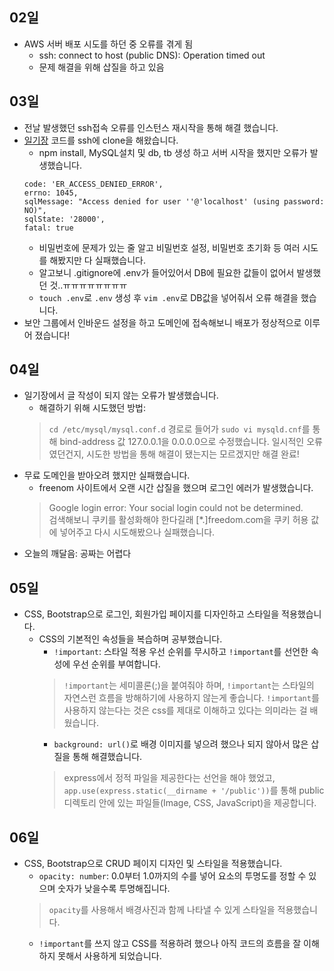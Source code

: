 ## 02일
- AWS 서버 배포 시도를 하던 중 오류를 겪게 됨
  - ssh: connect to host (public DNS): Operation timed out
  - 문제 해결을 위해 삽질을 하고 있음
  
## 03일
- 전날 발생했던 ssh접속 오류를 인스턴스 재시작을 통해 해결 했습니다. 
- [일기장](https://github.com/indante/secret-Diary) 코드를 ssh에 clone을 해왔습니다. 
  - npm install, MySQL설치 및 db, tb 생성 하고 서버 시작을 했지만 오류가 발생했습니다.
  ```
  code: 'ER_ACCESS_DENIED_ERROR',
  errno: 1045,
  sqlMessage: "Access denied for user ''@'localhost' (using password: NO)",
  sqlState: '28000',
  fatal: true
  ```
  - 비밀번호에 문제가 있는 줄 알고 비밀번호 설정, 비밀번호 초기화 등 여러 시도를 해봤지만 다 실패했습니다.
  - 알고보니 .gitignore에 .env가 들어있어서 DB에 필요한 값들이 없어서 발생했던 것..ㅠㅠㅠㅠㅠㅠㅠㅠ
  - `touch .env`로 `.env` 생성 후 `vim .env`로 DB값을 넣어줘서 오류 해결을 했습니다.
- 보안 그룹에서 인바운드 설정을 하고 도메인에 접속해보니 배포가 정상적으로 이루어 졌습니다!

## 04일
- 일기장에서 글 작성이 되지 않는 오류가 발생했습니다.
  - 해결하기 위해 시도했던 방법:
  > `cd /etc/mysql/mysql.conf.d` 경로로 들어가 `sudo vi mysqld.cnf`를 통해 bind-address 값 127.0.0.1을 0.0.0.0으로 수정했습니다.
  >  일시적인 오류였던건지, 시도한 방법을 통해 해결이 됐는지는 모르겠지만 해결 완료!
- 무료 도메인을 받아오려 했지만 실패했습니다.
  - freenom 사이트에서 오랜 시간 삽질을 했으며 로그인 에러가 발생했습니다.
  > Google login error: Your social login could not be determined.<br>
  > 검색해보니 쿠키를 활성화해야 한다길래 [*.]freedom.com을 쿠키 허용 값에 넣어주고 다시 시도해봤으나 실패했습니다.
- 오늘의 깨달음: 공짜는 어렵다

## 05일
- CSS, Bootstrap으로 로그인, 회원가입 페이지를 디자인하고 스타일을 적용했습니다.
  - CSS의 기본적인 속성들을 복습하며 공부했습니다.
    - `!important`: 스타일 적용 우선 순위를 무시하고 `!important`를 선언한 속성에 우선 순위를 부여합니다.
    > `!important`는 세미콜론(;)을 붙여줘야 하며, `!important`는 스타일의 자연스런 흐름을 방해하기에 사용하지 않는게 좋습니다. `!important`를 사용하지 않는다는 것은 css를 제대로 이해하고 있다는 의미라는 걸 배웠습니다.
    - `background: url()`로 배경 이미지를 넣으려 했으나 되지 않아서 많은 삽질을 통해 해결했습니다.
    > express에서 정적 파일을 제공한다는 선언을 해야 했었고, `app.use(express.static(__dirname + '/public'))`를 통해 public 디렉토리 안에 있는 파일들(Image, CSS, JavaScript)을 제공합니다.
    
## 06일
- CSS, Bootstrap으로 CRUD 페이지 디자인 및 스타일을 적용했습니다.
  - `opacity: number`: 0.0부터 1.0까지의 수를 넣어 요소의 투명도를 정할 수 있으며 숫자가 낮을수록 투명해집니다.
  > `opacity`를 사용해서 배경사진과 함께 나타낼 수 있게 스타일을 적용했습니다.
  - `!important`를 쓰지 않고 CSS를 적용하려 했으나 아직 코드의 흐름을 잘 이해하지 못해서 사용하게 되었습니다.

